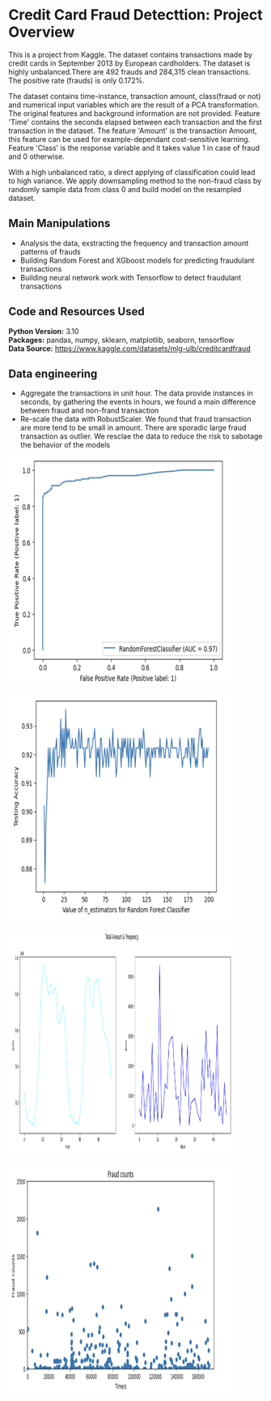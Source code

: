 # Credit Card Fraud Detecttion: Project Overview

This is a project from Kaggle. The dataset contains transactions made by credit cards in September 2013 by European cardholders.
The dataset is highly unbalanced.There are 492 frauds and 284,315 clean transactions. The positive rate (frauds) is only 0.172%.

The dataset contains time-instance, transaction amount, class(fraud or not) and numerical input variables which are the result of a PCA transformation. The original features and background information are not provided. Feature 'Time' contains the seconds elapsed between each transaction and the first transaction in the dataset. The feature 'Amount' is the transaction Amount, this feature can be used for example-dependant cost-sensitive learning. Feature 'Class' is the response variable and it takes value 1 in case of fraud and 0 otherwise.

With a high unbalanced ratio, a direct applying of classification could lead to high variance. We apply downsampling method to the non-fraud class by randomly sample data from class 0 and build model on the resampled dataset.


## Main Manipulations

- Analysis the data, exstracting the frequency and transaction amount patterns of frauds
- Building Random Forest and XGboost models for predicting fraudulant transactions
- Building neural network work with Tensorflow to detect fraudulant transactions

## Code and Resources Used

**Python Version:** 3.10 \
**Packages:** pandas, numpy, sklearn, matplotlib, seaborn, tensorflow \
**Data Source:** https://www.kaggle.com/datasets/mlg-ulb/creditcardfraud

## Data engineering
- Aggregate the transactions in unit hour. The data provide instances in seconds, by gathering the events in hours, we found a main difference between fraud and non-frand transaction
- Re-scale the data with RobustScaler. We found that fraud transaction are more tend to be small in amount. There are sporadic large fraud transaction as outlier. We resclae the data to reduce the risk to sabotage the behavior of the models

<p >
<img src="https://github.com/JazenH/Credit_Card_Fraud_Detect/blob/main/RandomForest_ROC.png" width="450" height="450" />
</p>

<p >
<img src="https://github.com/JazenH/Credit_Card_Fraud_Detect/blob/main/RandomForest_n.png" width="450" height="450" />
</p>

<p >
<img src="https://github.com/JazenH/Credit_Card_Fraud_Detect/blob/main/amount_frequency.png" width="450" height="450" />
</p>

<p >
<img src="https://github.com/JazenH/Credit_Card_Fraud_Detect/blob/main/fraud_amount.png" width="450" height="450" />
</p>

